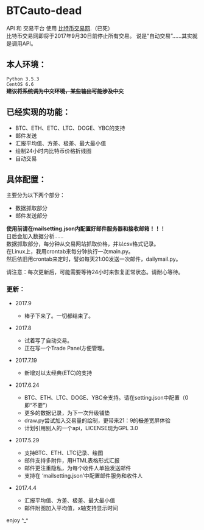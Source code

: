# BTCauto-dead
API 和 交易平台 使用 [比特币交易网](https://www.btctrade.com).（已死）  
比特币交易网即将于2017年9月30日前停止所有交易。
说是“自动交易”……其实就是调用API。


## 本人环境：  
`Python 3.5.3`  
`CentOS 6.6`  
**~~建议将系统调为中文环境，某些输出可能涉及中文~~**

## 已经实现的功能：
- BTC、ETH、ETC、LTC、DOGE、YBC的支持
- 邮件发送
- 汇报平均值、方差、极差、最大最小值
- 绘制24小时内比特币价格折线图
- 自动交易

## 具体配置：
主要分为以下两个部分：
- 数据抓取部分
- 邮件发送部分

**使用前请在mailsetting.json内配置好邮件服务器和接收邮箱！！！**  
日后会加入数据分析……  
数据抓取部分，每分钟从交易网站抓取价格，并以csv格式记录。  
在Linux上，我用crontab来每分钟执行一次main.py。   
然后依旧用crontab来定时，譬如每天21:00发送一次邮件，dailymail.py。

请注意：每次更新后，可能需要等待24小时来恢复正常状态。请耐心等待。

### 更新：
- 2017.9
  - 棒子下来了。一切都结束了。

- 2017.8
  - 试着写了自动交易。
  - 正在写一个Trade Panel方便管理。

- 2017.7.19
  - 新增对以太经典(ETC)的支持

- 2017.6.24
  - BTC、ETH、LTC、DOGE、YBC全支持。请在setting.json中配置（0即“不要”）
  - 更多的数据记录，为下一次升级铺垫
  - draw.py尝试加入交易量的绘制，更带来21：9的~~极差~~宽屏体验
  - 计划引用别人的一个api，LICENSE现为GPL 3.0

- 2017.5.29
  - 支持BTC、ETH、LTC记录、绘图
  - 邮件支持多附件，用HTML表格形式汇报
  - 邮件更注重隐私，为每个收件人单独发送邮件
  - 支持在 ‘mailsetting.json’中配置邮件服务和收件人

- 2017.4.4
  - 汇报平均值、方差、极差、最大最小值
  - 邮件附图加入平均值，x轴支持显示时间

enjoy ^_^
